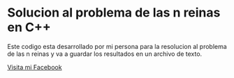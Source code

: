 # Solucion al problema de las n reinas en C++ 
Este codigo esta desarrollado por mi persona para la resolucion al problema de las n reinas y va a guardar los 
resultados en un archivo de texto.

[Visita mi Facebook](https://www.facebook.com/jhordy.arias.58)
